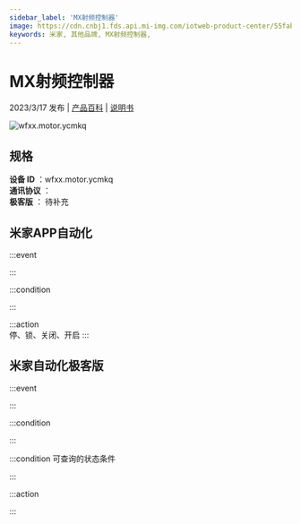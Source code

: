 ```yaml
---
sidebar_label: 'MX射频控制器'
image: https://cdn.cnbj1.fds.api.mi-img.com/iotweb-product-center/55fab365d8e2ba743610443e7da246c7_1675128143506.png?GalaxyAccessKeyId=AKVGLQWBOVIRQ3XLEW&Expires=9223372036854775807&Signature=sdgogHqIOet7FNqNvOGJB6VwCS4=
keywords: 米家, 其他品牌, MX射频控制器, 
---
```

# MX射频控制器

2023/3/17 发布 | [产品百科](https://home.mi.com/webapp/content/baike/product/index.html?model=wfxx.motor.ycmkq/) | [说明书](https://home.mi.com/views/introduction.html?model=wfxx.motor.ycmkq&region=cn)

![wfxx.motor.ycmkq](https://cdn.cnbj1.fds.api.mi-img.com/iotweb-product-center/55fab365d8e2ba743610443e7da246c7_1675128143506.png?GalaxyAccessKeyId=AKVGLQWBOVIRQ3XLEW&Expires=9223372036854775807&Signature=sdgogHqIOet7FNqNvOGJB6VwCS4=)

## 规格  
> 
**设备 ID** ：wfxx.motor.ycmkq  
**通讯协议** ：  
**极客版**  ： 待补充 


## 米家APP自动化  

:::event  

:::

:::condition  

:::

:::action   
停、锁、关闭、开启
:::

## 米家自动化极客版  

:::event  

:::

:::condition  

:::

:::condition 可查询的状态条件  

:::

:::action  

:::

        
